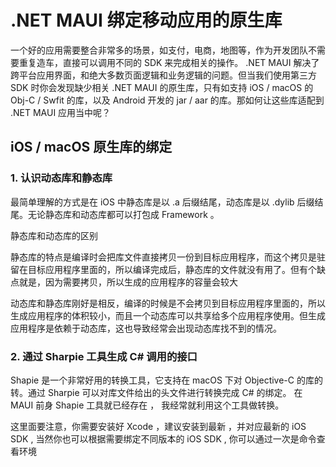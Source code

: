 # **.NET MAUI 绑定移动应用的原生库**

一个好的应用需要整合非常多的场景，如支付，电商，地图等，作为开发团队不需要重复造车，直接可以调用不同的 SDK 来完成相关的操作。 .NET MAUI 解决了跨平台应用界面，和绝大多数页面逻辑和业务逻辑的问题。但当我们使用第三方 SDK 时你会发现缺少相关 .NET MAUI 的原生库，只有如支持 iOS / macOS 的 Obj-C / Swfit 的库，以及 Android 开发的 jar / aar 的库。那如何让这些库适配到 .NET MAUI 应用当中呢？


## **iOS / macOS 原生库的绑定**

### **1. 认识动态库和静态库**

最简单理解的方式是在 iOS 中静态库是以 .a 后缀结尾，动态库是以 .dylib 后缀结尾。无论静态库和动态库都可以打包成 Framework 。

静态库和动态库的区别

静态库的特点是编译时会把库文件直接拷贝一份到目标应用程序，而这个拷贝是驻留在目标应用程序里面的，所以编译完成后，静态库的文件就没有用了。但有个缺点就是，因为需要拷贝，所以生成的应用程序的容量会较大

动态库和静态库刚好是相反，编译的时候是不会拷贝到目标应用程序里面的，所以生成应用程序的体积较小，而且一个动态库可以共享给多个应用程序使用。但生成应用程序是依赖于动态库，这也导致经常会出现动态库找不到的情况。

### **2. 通过 Sharpie 工具生成 C# 调用的接口**

Shapie 是一个非常好用的转换工具，它支持在 macOS 下对 Objective-C 的库的转。通过 Sharpie 可以对库文件给出的头文件进行转换完成 C# 的绑定。 在 MAUI 前身 Shapie 工具就已经存在 ， 我经常就利用这个工具做转换。

这里面要注意，你需要安装好 Xcode ，建议安装到最新 ，并对应最新的 iOS SDK , 当然你也可以根据需要绑定不同版本的 iOS SDK , 你可以通过一次是命令查看环境